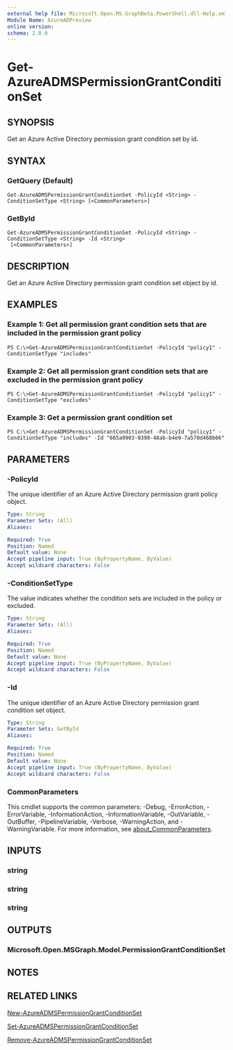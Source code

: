 ```yaml
---
external help file: Microsoft.Open.MS.GraphBeta.PowerShell.dll-Help.xml
Module Name: AzureADPreview
online version:
schema: 2.0.0
---
```


# Get-AzureADMSPermissionGrantConditionSet

## SYNOPSIS
Get an Azure Active Directory permission grant condition set by id.

## SYNTAX

### GetQuery (Default)
```
Get-AzureADMSPermissionGrantConditionSet -PolicyId <String> -ConditionSetType <String> [<CommonParameters>]
```

### GetById
```
Get-AzureADMSPermissionGrantConditionSet -PolicyId <String> -ConditionSetType <String> -Id <String>
 [<CommonParameters>]
```

## DESCRIPTION
Get an Azure Active Directory permission grant condition set object by id.

## EXAMPLES

### Example 1: Get all permission grant condition sets that are included in the permission grant policy
```
PS C:\>Get-AzureADMSPermissionGrantConditionSet -PolicyId "policy1" -ConditionSetType "includes"
```

### Example 2: Get all permission grant condition sets that are excluded in the permission grant policy
```
PS C:\>Get-AzureADMSPermissionGrantConditionSet -PolicyId "policy1" -ConditionSetType "excludes"
```

### Example 3: Get a permission grant condition set
```
PS C:\>Get-AzureADMSPermissionGrantConditionSet -PolicyId "policy1" -ConditionSetType "includes" -Id "665a9903-0398-48ab-b4e9-7a570d468b66"
```

## PARAMETERS

### -PolicyId
The unique identifier of an Azure Active Directory permission grant policy object.

```yaml
Type: String
Parameter Sets: (All)
Aliases:

Required: True
Position: Named
Default value: None
Accept pipeline input: True (ByPropertyName, ByValue)
Accept wildcard characters: False
```

### -ConditionSetType
The value indicates whether the condition sets are included in the policy or excluded.

```yaml
Type: String
Parameter Sets: (All)
Aliases:

Required: True
Position: Named
Default value: None
Accept pipeline input: True (ByPropertyName, ByValue)
Accept wildcard characters: False
```

### -Id
The unique identifier of an Azure Active Directory permission grant condition set object.

```yaml
Type: String
Parameter Sets: GetById
Aliases:

Required: True
Position: Named
Default value: None
Accept pipeline input: True (ByPropertyName, ByValue)
Accept wildcard characters: False
```

### CommonParameters
This cmdlet supports the common parameters: -Debug, -ErrorAction, -ErrorVariable, -InformationAction, -InformationVariable, -OutVariable, -OutBuffer, -PipelineVariable, -Verbose, -WarningAction, and -WarningVariable. For more information, see [about_CommonParameters](http://go.microsoft.com/fwlink/?LinkID=113216).

## INPUTS

### string
### string
### string
## OUTPUTS

### Microsoft.Open.MSGraph.Model.PermissionGrantConditionSet
## NOTES

## RELATED LINKS

[New-AzureADMSPermissionGrantConditionSet]()

[Set-AzureADMSPermissionGrantConditionSet]()

[Remove-AzureADMSPermissionGrantConditionSet]()
